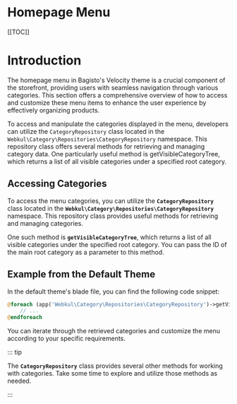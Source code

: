 # Homepage Menu

[[TOC]]

# Introduction

The homepage menu in Bagisto's Velocity theme is a crucial component of the storefront, providing users with seamless navigation through various categories. This section offers a comprehensive overview of how to access and customize these menu items to enhance the user experience by effectively organizing products.

To access and manipulate the categories displayed in the menu, developers can utilize the `CategoryRepository` class located in the `Webkul\Category\Repositories\CategoryRepository` namespace. This repository class offers several methods for retrieving and managing category data. One particularly useful method is getVisibleCategoryTree, which returns a list of all visible categories under a specified root category.

## Accessing Categories

To access the menu categories, you can utilize the **`CategoryRepository`** class located in the **`Webkul\Category\Repositories\CategoryRepository`** namespace. This repository class provides useful methods for retrieving and managing categories.

One such method is **`getVisibleCategoryTree`**, which returns a list of all visible categories under the specified root category. You can pass the ID of the main root category as a parameter to this method.

## Example from the Default Theme

In the default theme's blade file, you can find the following code snippet:

```php
@foreach (app('Webkul\Category\Repositories\CategoryRepository')->getVisibleCategoryTree(core()->getCurrentChannel()->root_category_id) as $category)
    // ...
@endforeach
```

You can iterate through the retrieved categories and customize the menu according to your specific requirements.

::: tip

The **`CategoryRepository`** class provides several other methods for working with categories. Take some time to explore and utilize those methods as needed.

:::